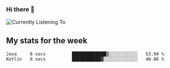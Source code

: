 ### Hi there 👋

![Currently Listening To](https://lastfm-recently-played.vercel.app/api?user=lynziee)

## My stats for the week
<!--START_SECTION:waka-->

```text
Java     0 secs          █████████████▒░░░░░░░░░░░   53.94 %
Kotlin   0 secs          ███████████▓░░░░░░░░░░░░░   46.06 %
```

<!--END_SECTION:waka-->
